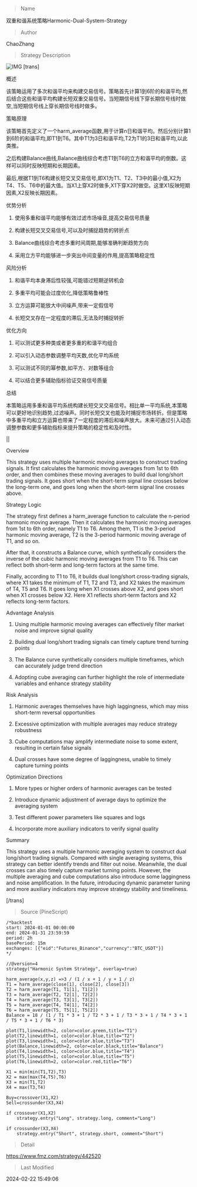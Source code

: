 
> Name

双重和谐系统策略Harmonic-Dual-System-Strategy

> Author

ChaoZhang

> Strategy Description

![IMG](https://www.fmz.com/upload/asset/21af4b36e3dade168fe.png)
[trans] 

概述

该策略运用了多次和谐平均来构建交易信号。策略首先计算1到6阶的和谐平均,然后结合这些和谐平均构建长短双重交易信号。当短期信号线下穿长期信号线时做空,当短期信号线上穿长期信号线时做多。

策略原理

该策略首先定义了一个harm_average函数,用于计算n日和谐平均。然后分别计算1到6阶的和谐平均,即T1到T6。其中T1为3日和谐平均,T2为T1的3日和谐平均,以此类推。

之后构建Balance曲线,Balance曲线综合考虑T1到T6的立方和谐平均的倒数。这样可以同时反映短期和长期因素。

最后,根据T1到T6构建长短交叉交易信号,即X1为T1、T2、T3中的最小值,X2为T4、T5、T6中的最大值。当X1上穿X2时做多,X1下穿X2时做空。这里X1反映短期因素,X2反映长期因素。

优势分析

1. 使用多重和谐平均能够有效过滤市场噪音,提高交易信号质量

2. 构建长短交叉交易信号,可以及时捕捉趋势的转折点

3. Balance曲线综合考虑多重时间周期,能够准确判断趋势方向

4. 采用立方平均能够进一步突出中间变量的作用,提高策略稳定性

风险分析

1. 和谐平均本身滞后性较强,可能错过短期逆转机会

2. 多重平均可能会过度优化,降低策略鲁棒性

3. 立方运算可能放大中间噪声,带来一定假信号

4. 长短交叉存在一定程度的滞后,无法及时捕捉转折

优化方向

1. 可以测试更多种类或者更多重的和谐平均组合

2. 可以引入动态参数调整平均天数,优化平均系统

3. 可以测试不同的幂参数,如平方、对数等组合

4. 可以结合更多辅助指标验证交易信号质量

总结

本策略运用多重和谐平均系统构建长短交叉交易信号。相比单一平均系统,本策略可以更好地识别趋势,过滤噪声。同时长短交叉也能及时捕捉市场转折。但是策略中多重平均和立方运算也带来了一定程度的滞后和噪声放大。未来可通过引入动态调整参数和更多辅助指标来提升策略的稳定性和及时性。

||

Overview

This strategy uses multiple harmonic moving averages to construct trading signals. It first calculates the harmonic moving averages from 1st to 6th order, and then combines these moving averages to build dual long/short trading signals. It goes short when the short-term signal line crosses below the long-term one, and goes long when the short-term signal line crosses above.

Strategy Logic  

The strategy first defines a harm_average function to calculate the n-period harmonic moving average. Then it calculates the harmonic moving averages from 1st to 6th order, namely T1 to T6. Among them, T1 is the 3-period harmonic moving average, T2 is the 3-period harmonic moving average of T1, and so on.

After that, it constructs a Balance curve, which synthetically considers the inverse of the cubic harmonic moving averages from T1 to T6. This can reflect both short-term and long-term factors at the same time.

Finally, according to T1 to T6, it builds dual long/short cross-trading signals, where X1 takes the minimum of T1, T2 and T3, and X2 takes the maximum of T4, T5 and T6. It goes long when X1 crosses above X2, and goes short when X1 crosses below X2. Here X1 reflects short-term factors and X2 reflects long-term factors.  

Advantage Analysis  

1. Using multiple harmonic moving averages can effectively filter market noise and improve signal quality

2. Building dual long/short trading signals can timely capture trend turning points  

3. The Balance curve synthetically considers multiple timeframes, which can accurately judge trend direction

4. Adopting cube averaging can further highlight the role of intermediate variables and enhance strategy stability

Risk Analysis   

1. Harmonic averages themselves have high laggingness, which may miss short-term reversal opportunities

2. Excessive optimization with multiple averages may reduce strategy robustness  

3. Cube computations may amplify intermediate noise to some extent, resulting in certain false signals  

4. Dual crosses have some degree of laggingness, unable to timely capture turning points

Optimization Directions  

1. More types or higher orders of harmonic averages can be tested  

2. Introduce dynamic adjustment of average days to optimize the averaging system

3. Test different power parameters like squares and logs  

4. Incorporate more auxiliary indicators to verify signal quality

Summary  

This strategy uses a multiple harmonic averaging system to construct dual long/short trading signals. Compared with single averaging systems, this strategy can better identify trends and filter out noise. Meanwhile, the dual crosses can also timely capture market turning points. However, the multiple averaging and cube computations also introduce some laggingness and noise amplification. In the future, introducing dynamic parameter tuning and more auxiliary indicators may improve strategy stability and timeliness.

[/trans]



> Source (PineScript)

``` pinescript
/*backtest
start: 2024-01-01 00:00:00
end: 2024-01-31 23:59:59
period: 2h
basePeriod: 15m
exchanges: [{"eid":"Futures_Binance","currency":"BTC_USDT"}]
*/

//@version=4
strategy("Harmonic System Strategy", overlay=true)

harm_average(x,y,z) =>3 / (1 / x + 1 / y + 1 / z)
T1 = harm_average(close[1], close[2], close[3])
T2 = harm_average(T1, T1[1], T1[2])
T3 = harm_average(T2, T2[1], T2[2])
T4 = harm_average(T3, T3[1], T3[2])
T5 = harm_average(T4, T4[1], T4[2])
T6 = harm_average(T5, T5[1], T5[2])
Balance = 18 / (1 / T1 * 3 + 1 / T2 * 3 + 1 / T3 * 3 + 1 / T4 * 3 + 1 / T5 * 3 + 1 / T6 * 3)

plot(T1,linewidth=2, color=color.green,title="T1")
plot(T2,linewidth=1, color=color.blue,title="T2")
plot(T3,linewidth=1, color=color.blue,title="T3")
plot(Balance,linewidth=2, color=color.black,title="Balance")
plot(T4,linewidth=1, color=color.blue,title="T4")
plot(T5,linewidth=1, color=color.blue,title="T5")
plot(T6,linewidth=2, color=color.red,title="T6")

X1 = min(min(T1,T2),T3)
X2 = max(max(T4,T5),T6)
X3 = min(T1,T2)
X4 = max(T3,T4)

Buy=crossover(X1,X2)
Sell=crossunder(X3,X4)

if crossover(X1,X2)
    strategy.entry("Long", strategy.long, comment="Long")

if crossunder(X3,X4)
    strategy.entry("Short", strategy.short, comment="Short")

```

> Detail

https://www.fmz.com/strategy/442520

> Last Modified

2024-02-22 15:49:06
